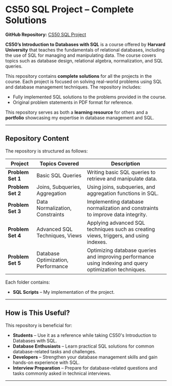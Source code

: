 # CS50 SQL Project – Complete Solutions

**GitHub Repository:** [CS50 SQL Project](https://github.com/Harshr24/CS50_SQL_Project)


**CS50’s Introduction to Databases with SQL** is a course offered by **Harvard University** that teaches the fundamentals of relational databases, including the use of SQL for managing and manipulating data. The course covers topics such as database design, relational algebra, normalization, and SQL queries.

This repository contains **complete solutions** for all the projects in the course. Each project is focused on solving real-world problems using SQL and database management techniques. The repository includes:

- Fully implemented SQL solutions to the problems provided in the course.
- Original problem statements in PDF format for reference.

This repository serves as both a **learning resource** for others and a **portfolio** showcasing my expertise in database management and SQL.

---

## Repository Content

The repository is structured as follows:

| Project            | Topics Covered                         | Description                                             |
|--------------------|----------------------------------------|---------------------------------------------------------|
| **Problem Set 1**  | Basic SQL Queries                      | Writing basic SQL queries to retrieve and manipulate data. |
| **Problem Set 2**  | Joins, Subqueries, Aggregation         | Using joins, subqueries, and aggregation functions in SQL. |
| **Problem Set 3**  | Data Normalization, Constraints        | Implementing database normalization and constraints to improve data integrity. |
| **Problem Set 4**  | Advanced SQL Techniques, Views         | Applying advanced SQL techniques such as creating views, triggers, and using indexes. |
| **Problem Set 5**  | Database Optimization, Performance     | Optimizing database queries and improving performance using indexing and query optimization techniques. |

Each folder contains:

- **SQL Scripts** – My implementation of the project.

---

## How is This Useful?

This repository is beneficial for:

- **Students** – Use it as a reference while taking CS50's Introduction to Databases with SQL.
- **Database Enthusiasts** – Learn practical SQL solutions for common database-related tasks and challenges.
- **Developers** – Strengthen your database management skills and gain hands-on experience with SQL.
- **Interview Preparation** – Prepare for database-related questions and tasks commonly asked in technical interviews.

---
